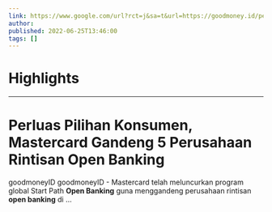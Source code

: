 ```yaml
---
link: https://www.google.com/url?rct=j&sa=t&url=https://goodmoney.id/perluas-pilihan-konsumen-mastercard-gandeng-5-perusahaan-rintisan-open-banking/&ct=ga&cd=CAIyHzVmNjkxZDEzNTU2NWU1MTc6Y29tLmJyOnB0OkJSOkw&usg=AOvVaw1ZjeWnwNYPX3DWlGPUKgIO
author:  
published: 2022-06-25T13:46:00
tags: []
---
```

# Highlights


---
# Perluas Pilihan Konsumen, Mastercard Gandeng 5 Perusahaan Rintisan <b>Open Banking</b>
goodmoneyID goodmoneyID - Mastercard telah meluncurkan program global Start Path **Open Banking** guna menggandeng perusahaan rintisan **open banking** di ...
